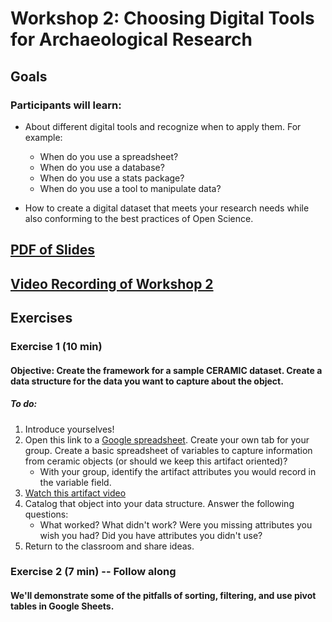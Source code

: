 # Workshop 2: Choosing Digital Tools for Archaeological Research

## Goals
### Participants will learn:
* About different digital tools and recognize when to apply them.  For example:
    * When do you use a spreadsheet?
    * When do you use a database?
    * When do you use a stats package?
    * When do you use a tool to manipulate data?

* How to create a digital dataset that meets your research needs while also conforming to the best practices of Open Science.

## [PDF of Slides](https://drive.google.com/file/d/15rI-MQCFmPT6KCP65XJeHU8GpIOgsm5y/view?usp=sharing)

## [Video Recording of Workshop 2](https://vimeo.com/574561557)

## Exercises
### Exercise 1 (10 min)
#### **Objective:** Create the framework for a sample CERAMIC dataset. Create a data structure for the data you want to capture about the object. 
##### To do:
1. Introduce yourselves!
2. Open this link to a [Google spreadsheet](https://docs.google.com/spreadsheets/d/1685ZhEmZsuC35tjdZ-Oosy1e2OmHWrN49u7FlBzWr9o/edit?usp=sharing). Create your own tab for    your group.  Create a basic spreadsheet of variables to capture information from ceramic objects (or should we keep this artifact oriented)? 
   * With your group, identify the artifact attributes you would record in the variable field.
3. [Watch this artifact video](https://vimeo.com/574561557)
4. Catalog that object into your data structure.  Answer the following questions:
   * What worked? What didn't work?  Were you missing attributes you wish you had?  Did you have attributes you didn't use?
5. Return to the classroom and share ideas.

### Exercise 2 (7 min) -- Follow along
#### We'll demonstrate some of the pitfalls of sorting, filtering, and use pivot tables in Google Sheets.


